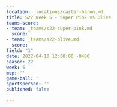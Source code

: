 ```yaml
---
location: _locations/carter-baron.md
title: S22 Week 5 - Super Pink vs Olive
teams-score:
- team: _teams/s22-super-pink.md
  score: 
- team: _teams/s22-olive.md
  score: 
field: "1"
date: 2022-04-10 12:30:00 -0400
season: 22
week: 5
mvp: ''
game-ball: ''
sportsperson: ''
published: false

---
```

